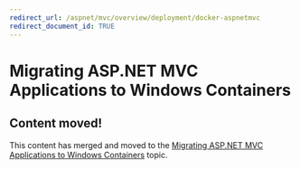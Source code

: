 ```yaml
---
redirect_url: /aspnet/mvc/overview/deployment/docker-aspnetmvc
redirect_document_id: TRUE
---
```


# Migrating ASP.NET MVC Applications to Windows Containers

## Content moved!
This content has merged and moved to the [Migrating ASP.NET MVC Applications to Windows Containers](/aspnet/mvc/overview/deployment/docker-aspnetmvc) topic.
